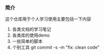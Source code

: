 ### 简介

这个仓库用于个人学习使用主要包括一下内容
1. 各类文档的学习笔记
2. 各类库的使用demo
3. 一些简单的脚本
4. 个别工具
git commit -s -m "fix: clean code"